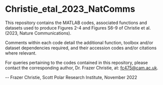 # Christie_etal_2023_NatComms
This repository contains the MATLAB codes, associated functions and datasets used to produce Figures 2-4 and Figures S6-9 of Christie et al. (2023, Nature Communications). 

Comments within each code detail the additional function, toolbox and/or dataset dependencies required, and their accession codes and/or citations where relevant. 

For queries pertaining to the codes contained in this repository, please contact the corresponding author, Dr. Frazer Christie, at: fc475@cam.ac.uk.  

--
Frazer Christie, Scott Polar Research Institute, November 2022

